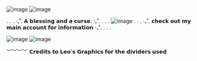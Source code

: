 ![image](https://github.com/Sirephyna/Sirephyna/assets/174101025/ec1044ee-b3a7-4971-b57e-c9c9f95344ad) ![image](https://github.com/Sirephyna/Sirephyna/assets/174101025/18e44b34-6047-4eeb-8029-4ca07dce437c) 

. . . ‧₊˚. 𝗔 𝗯𝗹𝗲𝘀𝘀𝗶𝗻𝗴 𝗮𝗻𝗱 𝗮 𝗰𝘂𝗿𝘀𝗲. ‧₊˚. . . .
![image](https://github.com/Sirephyna/Sirephyna/assets/174101025/c71de988-8376-4d42-ace9-cf9a6ecd88d1)
. . . ‧₊˚. 𝗰𝗵𝗲𝗰𝗸 𝗼𝘂𝘁 𝗺𝘆 𝗺𝗮𝗶𝗻 𝗮𝗰𝗰𝗼𝘂𝗻𝘁 𝗳𝗼𝗿 𝗶𝗻𝗳𝗼𝗿𝗺𝗮𝘁𝗶𝗼𝗻  ‧₊˚. . . .

 ![image](https://github.com/Sirephyna/Sirephyna/assets/174101025/18e44b34-6047-4eeb-8029-4ca07dce437c) ![image](https://github.com/Sirephyna/Sirephyna/assets/174101025/ec1044ee-b3a7-4971-b57e-c9c9f95344ad)

︶︶︶︶ 𝗖𝗿𝗲𝗱𝗶𝘁𝘀 𝘁𝗼 𝗟𝗲𝗼'𝘀 𝗚𝗿𝗮𝗽𝗵𝗶𝗰𝘀
   𝗳𝗼𝗿 𝘁𝗵𝗲 𝗱𝗶𝘃𝗶𝗱𝗲𝗿𝘀 𝘂𝘀𝗲𝗱
